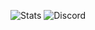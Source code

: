 ![Stats](https://github-readme-stats.vercel.app/api/pin/?username=itzlayz)
![Discord](https://discord-readme-badge.vercel.app/api?id=749310266625228921)
